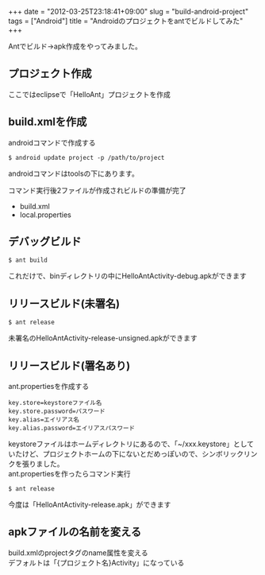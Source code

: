 +++
date = "2012-03-25T23:18:41+09:00"
slug = "build-android-project"
tags = ["Android"]
title = "Androidのプロジェクトをantでビルドしてみた"
+++

Antでビルド→apk作成をやってみました。

<!--more-->

## プロジェクト作成

ここではeclipseで「HelloAnt」プロジェクトを作成

## build.xmlを作成
androidコマンドで作成する

```
$ android update project -p /path/to/project
```

androidコマンドはtoolsの下にあります。

コマンド実行後2ファイルが作成されビルドの準備が完了

+ build.xml
+ local.properties

## デバッグビルド

```
$ ant build
```

これだけで、binディレクトリの中にHelloAntActivity-debug.apkができます

## リリースビルド(未署名)

```
$ ant release
```

未署名のHelloAntActivity-release-unsigned.apkができます

## リリースビルド(署名あり)

ant.propertiesを作成する

```
key.store=keystoreファイル名
key.store.password=パスワード
key.alias=エイリアス名
key.alias.password=エイリアスパスワード
```

keystoreファイルはホームディレクトリにあるので、「~/xxx.keystore」としていたけど、プロジェクトホームの下にないとだめっぽいので、シンボリックリンクを張りました。  
ant.propertiesを作ったらコマンド実行

```
$ ant release
```

今度は「HelloAntActivity-release.apk」ができます  

## apkファイルの名前を変える

build.xmlのprojectタグのname属性を変える  
デフォルトは「{プロジェクト名}Activity」になっている
